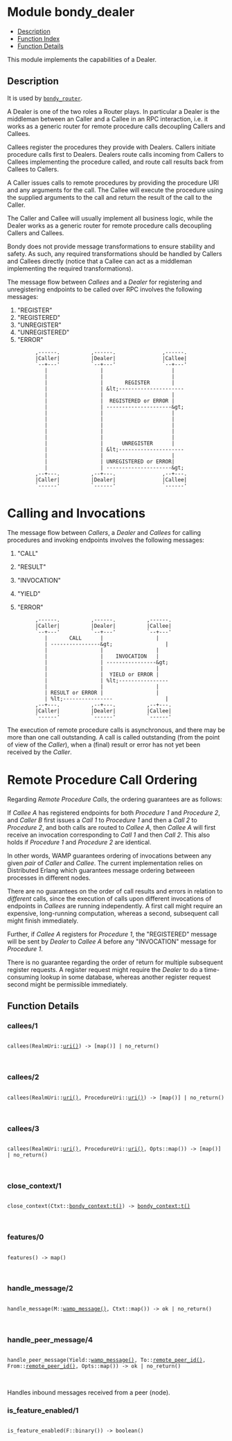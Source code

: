 

# Module bondy_dealer #
* [Description](#description)
* [Function Index](#index)
* [Function Details](#functions)

This module implements the capabilities of a Dealer.

<a name="description"></a>

## Description ##

It is used by
[`bondy_router`](bondy_router.md).

A Dealer is one of the two roles a Router plays. In particular a Dealer is
the middleman between an Caller and a Callee in an RPC interaction,
i.e. it works as a generic router for remote procedure calls
decoupling Callers and Callees.

Callees register the procedures they provide with Dealers.  Callers
initiate procedure calls first to Dealers.  Dealers route calls
incoming from Callers to Callees implementing the procedure called,
and route call results back from Callees to Callers.

A Caller issues calls to remote procedures by providing the procedure
URI and any arguments for the call. The Callee will execute the
procedure using the supplied arguments to the call and return the
result of the call to the Caller.

The Caller and Callee will usually implement all business logic, while the
Dealer works as a generic router for remote procedure calls
decoupling Callers and Callees.

Bondy does not provide message transformations to ensure stability and
safety.
As such, any required transformations should be handled by Callers and
Callees directly (notice that a Callee can act as a middleman implementing
the required transformations).

The message flow between _Callees_ and a _Dealer_ for registering and
unregistering endpoints to be called over RPC involves the following
messages:

1.  "REGISTER"
2.  "REGISTERED"
3.  "UNREGISTER"
4.  "UNREGISTERED"
5.  "ERROR"

```
         ,------.          ,------.               ,------.
         |Caller|          |Dealer|               |Callee|
         `--+---'          `--+---'               `--+---'
            |                 |                      |
            |                 |                      |
            |                 |       REGISTER       |
            |                 | &lt;---------------------
            |                 |                      |
            |                 |  REGISTERED or ERROR |
            |                 | ---------------------&gt;
            |                 |                      |
            |                 |                      |
            |                 |                      |
            |                 |                      |
            |                 |                      |
            |                 |      UNREGISTER      |
            |                 | &lt;---------------------
            |                 |                      |
            |                 | UNREGISTERED or ERROR|
            |                 | ---------------------&gt;
         ,--+---.          ,--+---.               ,--+---.
         |Caller|          |Dealer|               |Callee|
         `------'          `------'               `------'
```

# Calling and Invocations

The message flow between _Callers_, a _Dealer_ and _Callees_ for
calling procedures and invoking endpoints involves the following
messages:

1. "CALL"

2. "RESULT"

3. "INVOCATION"

4. "YIELD"

5. "ERROR"

```
         ,------.          ,------.          ,------.
         |Caller|          |Dealer|          |Callee|
         `--+---'          `--+---'          `--+---'
            |       CALL      |                 |
            | ----------------&gt;                 |
            |                 |                 |
            |                 |    INVOCATION   |
            |                 | ----------------&gt;
            |                 |                 |
            |                 |  YIELD or ERROR |
            |                 | %lt;----------------
            |                 |                 |
            | RESULT or ERROR |                 |
            | %lt;----------------                 |
         ,--+---.          ,--+---.          ,--+---.
         |Caller|          |Dealer|          |Callee|
         `------'          `------'          `------'
```

The execution of remote procedure calls is asynchronous, and there
may be more than one call outstanding.  A call is called outstanding
(from the point of view of the _Caller_), when a (final) result or
error has not yet been received by the _Caller_.

# Remote Procedure Call Ordering

Regarding *Remote Procedure Calls*, the ordering guarantees are as
follows:

If _Callee A_ has registered endpoints for both *Procedure 1* and
*Procedure 2*, and _Caller B_ first issues a *Call 1* to *Procedure
1* and then a *Call 2* to *Procedure 2*, and both calls are routed to
_Callee A_, then _Callee A_ will first receive an invocation
corresponding to *Call 1* and then *Call 2*. This also holds if
*Procedure 1* and *Procedure 2* are identical.

In other words, WAMP guarantees ordering of invocations between any
given _pair_ of _Caller_ and _Callee_. The current implementation
relies on Distributed Erlang which guarantees message ordering betweeen
processes in different nodes.

There are no guarantees on the order of call results and errors in
relation to _different_ calls, since the execution of calls upon
different invocations of endpoints in _Callees_ are running
independently.  A first call might require an expensive, long-running
computation, whereas a second, subsequent call might finish
immediately.

Further, if _Callee A_ registers for *Procedure 1*, the "REGISTERED"
message will be sent by _Dealer_ to _Callee A_ before any
"INVOCATION" message for *Procedure 1*.

There is no guarantee regarding the order of return for multiple
subsequent register requests.  A register request might require the
_Dealer_ to do a time-consuming lookup in some database, whereas
another register request second might be permissible immediately.
<a name="functions"></a>

## Function Details ##

<a name="callees-1"></a>

### callees/1 ###

<pre><code>
callees(RealmUri::<a href="#type-uri">uri()</a>) -&gt; [map()] | no_return()
</code></pre>
<br />

<a name="callees-2"></a>

### callees/2 ###

<pre><code>
callees(RealmUri::<a href="#type-uri">uri()</a>, ProcedureUri::<a href="#type-uri">uri()</a>) -&gt; [map()] | no_return()
</code></pre>
<br />

<a name="callees-3"></a>

### callees/3 ###

<pre><code>
callees(RealmUri::<a href="#type-uri">uri()</a>, ProcedureUri::<a href="#type-uri">uri()</a>, Opts::map()) -&gt; [map()] | no_return()
</code></pre>
<br />

<a name="close_context-1"></a>

### close_context/1 ###

<pre><code>
close_context(Ctxt::<a href="bondy_context.md#type-t">bondy_context:t()</a>) -&gt; <a href="bondy_context.md#type-t">bondy_context:t()</a>
</code></pre>
<br />

<a name="features-0"></a>

### features/0 ###

<pre><code>
features() -&gt; map()
</code></pre>
<br />

<a name="handle_message-2"></a>

### handle_message/2 ###

<pre><code>
handle_message(M::<a href="#type-wamp_message">wamp_message()</a>, Ctxt::map()) -&gt; ok | no_return()
</code></pre>
<br />

<a name="handle_peer_message-4"></a>

### handle_peer_message/4 ###

<pre><code>
handle_peer_message(Yield::<a href="#type-wamp_message">wamp_message()</a>, To::<a href="#type-remote_peer_id">remote_peer_id()</a>, From::<a href="#type-remote_peer_id">remote_peer_id()</a>, Opts::map()) -&gt; ok | no_return()
</code></pre>
<br />

Handles inbound messages received from a peer (node).

<a name="is_feature_enabled-1"></a>

### is_feature_enabled/1 ###

<pre><code>
is_feature_enabled(F::binary()) -&gt; boolean()
</code></pre>
<br />

